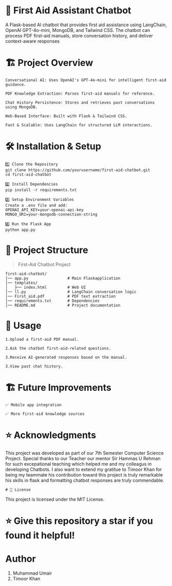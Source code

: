 
# 🏥 First Aid Assistant Chatbot

A Flask-based AI chatbot that provides first aid assistance using LangChain, OpenAI GPT-4o-mini, MongoDB, and Tailwind CSS. The chatbot can process PDF first-aid manuals, store conversation history, and deliver context-aware responses

# 🏗️ Project Overview
```
Conversational AI: Uses OpenAI's GPT-4o-mini for intelligent first-aid guidance.

PDF Knowledge Extraction: Parses first-aid manuals for reference.

Chat History Persistence: Stores and retrieves past conversations using MongoDB.

Web-Based Interface: Built with Flask & Tailwind CSS.

Fast & Scalable: Uses LangChain for structured LLM interactions.
```

# 🛠️ Installation & Setup
```
1️⃣ Clone the Repository
git clone https://github.com/yourusername/first-aid-chatbot.git
cd first-aid-chatbot

2️⃣ Install Dependencies
pip install -r requirements.txt

3️⃣ Setup Environment Variables
Create a .env file and add:
OPENAI_API_KEY=your-openai-api-key
MONGO_URI=your-mongodb-connection-string

4️⃣ Run the Flask App
python app.py
```

# 📂 Project Structure
> First-Aid Chatbot Project
```tree
first-aid-chatbot/
│── app.py                 # Main Flaskapplication
│── templates/
│   ├── index.html         # Web UI
│── ll.py                  # LangChain conversation logic
│── First_aid.pdf          # PDF text extraction
│── requirements.txt       # Dependencies
│── README.md              # Project documentation

```
# 📖 Usage
```
1.Upload a first-aid PDF manual.

2.Ask the chatbot first-aid-related questions.

3.Receive AI-generated responses based on the manual.

3.View past chat history.
```
# 🏗️ Future Improvements
```
✅ Mobile app integration

✅ More first-aid knowledge sources
```

# ⭐ Acknowledgments

This project was developed as part of our 7th Semester Computer Science Project. Special thanks to our Teacher our mentor  Sir Hammas U Rehman for such excepational teaching which helped me and my  colleagus in developing Chatbots.  I also want to extend my gratitue to Timoor Khan for being my teammate his contribution toward this project is truly remarkable his skills in flask and formatting chatbot responses are truly commendable.
```
# 📜 License
```

This project is licensed under the MIT License.

# ⭐ Give this repository a star if you found it helpful!
# Author 
1. Muhammad Umair 
2. Timoor Khan









